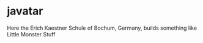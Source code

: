 javatar
=======

Here the Erich Kaestner Schule of Bochum, Germany, builds something like Little Monster Stuff
